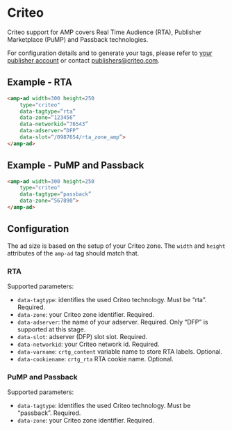 <!---
Copyright 2015 The AMP HTML Authors. All Rights Reserved.

Licensed under the Apache License, Version 2.0 (the "License");
you may not use this file except in compliance with the License.
You may obtain a copy of the License at

      http://www.apache.org/licenses/LICENSE-2.0

Unless required by applicable law or agreed to in writing, software
distributed under the License is distributed on an "AS-IS" BASIS,
WITHOUT WARRANTIES OR CONDITIONS OF ANY KIND, either express or implied.
See the License for the specific language governing permissions and
limitations under the License.
-->

# Criteo

Criteo support for AMP covers Real Time Audience (RTA), Publisher Marketplace (PuMP) and Passback technologies.

For configuration details and to generate your tags, please refer to [your publisher account](https://publishers.criteo.com) or contact publishers@criteo.com.

## Example - RTA

```html
<amp-ad width=300 height=250
    type="criteo"
    data-tagtype=“rta”
    data-zone=“123456”
    data-networkid=“76543”
    data-adserver=“DFP”
    data-slot=“/0987654/rta_zone_amp”>
</amp-ad>
```

## Example - PuMP and Passback

```html
<amp-ad width=300 height=250
    type="criteo"
    data-tagtype=“passback”
    data-zone=“567890”>
</amp-ad>
```

## Configuration

The ad size is based on the setup of your Criteo zone. The `width` and `height` attributes of the `amp-ad` tag should match that.

### RTA

Supported parameters:

- `data-tagtype`: identifies the used Criteo technology. Must be “rta”. Required.
- `data-zone`: your Criteo zone identifier. Required.
- `data-adserver`: the name of your adserver. Required. Only “DFP” is supported at this stage.
- `data-slot`: adserver (DFP) slot slot. Required.
- `data-networkid`: your Criteo network id. Required.
- `data-varname`: `crtg_content` variable name to store RTA labels. Optional.
- `data-cookiename`: `crtg_rta` RTA cookie name. Optional.

### PuMP and Passback

Supported parameters:

- `data-tagtype`: identifies the used Criteo technology. Must be “passback”. Required.
- `data-zone`: your Criteo zone identifier. Required.


